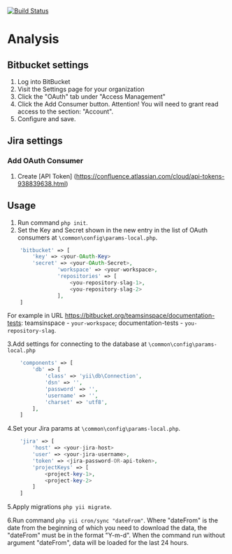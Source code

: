 [![Build Status](https://travis-ci.org/wowworks-team/team-analisys.svg?branch=main)](https://travis-ci.org/wowworks-team/team-analisys)
# Analysis


Bitbucket settings
-------------------
1. Log into BitBucket
2. Visit the Settings page for your organization
3. Click the "OAuth" tab under "Access Management"
4. Click the Add Consumer button. Attention! You will need to grant read access to the section: "Account".
5. Configure and save.

Jira settings
-------------------

### Add OAuth Consumer
1. Create [API Token] (https://confluence.atlassian.com/cloud/api-tokens-938839638.html)

Usage
-------------------
1. Run command `php init`.
2. Set the Key and Secret shown in the new entry in the list of OAuth consumers at `\common\config\params-local.php`.
```php
    'bitbucket' => [
        'key' => <your-OAuth-Key>
        'secret' => <your-OAuth-Secret>,
                'workspace' => <your-workspace>, 
                'repositories' => [
                    <you-repository-slag-1>,
                    <you-repository-slag-2>
                ],
    ]
```

For example in URL https://bitbucket.org/teamsinspace/documentation-tests: teamsinspace - `your-workspace`; documentation-tests - `you-repository-slag`.

3.Add settings for connecting to the database at `\common\config\params-local.php`
```php
    'components' => [
        'db' => [
            'class' => 'yii\db\Connection',
            'dsn' => '',
            'password' => '',
            'username' => '',
            'charset' => 'utf8',
        ],
    ]
```

4.Set your Jira params at  `\common\config\params-local.php`.
```php
    'jira' => [
        'host' => <your-jira-host>
        'user' => <your-jira-username>,
        'token' => <jira-password-OR-api-token>,
        'projectKeys' => [
            <project-key-1>,
            <project-key-2>
        ]
    ]
```
5.Apply migrations `php yii migrate`.

6.Run command `php yii cron/sync "dateFrom"`. Where "dateFrom" is the date from the beginning of which you need to download the data, the "dateFrom" must be in the format "Y-m-d".
When the command run without argument "dateFrom", data will be loaded for the last 24 hours.


